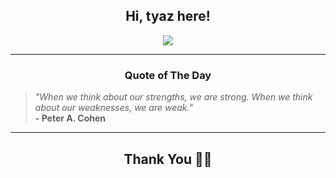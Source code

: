 <h2 align="center"> Hi, tyaz here!</h2>

<p align="center">
<a href="https://github.com/tyazx" alt="github streak"><img src="https://dvst-streak.herokuapp.com/?user=tyazx&theme=tokyonight&fire=DD472C"></a>
</p>

<hr>
<h3 align="center">Quote of The Day</h3>
<p align="center">
<blockquote>
<i>"When we think about our strengths, we are strong. When we think about our weaknesses, we are weak."</i>
<br>
<b>- Peter A. Cohen</b>
</blockquote>
</p>


<hr>
<h2 align="center">Thank You 🙏🏼</h2>

